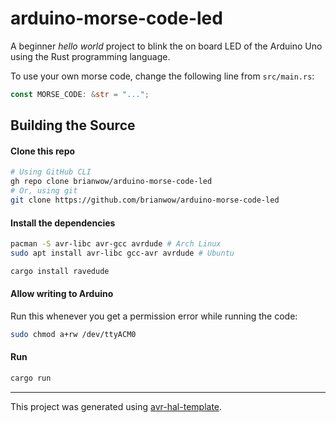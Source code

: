 # arduino-morse-code-led

A beginner _hello world_ project to blink the on board LED of the Arduino Uno using the Rust programming language.

To use your own morse code, change the following line from `src/main.rs`:

```rust
const MORSE_CODE: &str = "...";
```

## Building the Source

#### Clone this repo

```sh
# Using GitHub CLI
gh repo clone brianwow/arduino-morse-code-led
# Or, using git
git clone https://github.com/brianwow/arduino-morse-code-led
```

#### Install the dependencies

```sh
pacman -S avr-libc avr-gcc avrdude # Arch Linux
sudo apt install avr-libc gcc-avr avrdude # Ubuntu

cargo install ravedude
```

#### Allow writing to Arduino

Run this whenever you get a permission error while running the code:

```sh
sudo chmod a+rw /dev/ttyACM0
```

#### Run

```sh
cargo run
```

---

This project was generated using [avr-hal-template](https://github.com/Rahix/avr-hal-template).

